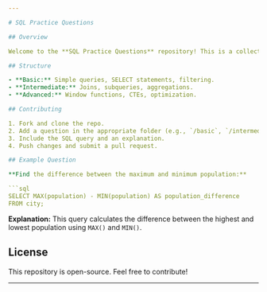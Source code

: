 ```yaml
---

# SQL Practice Questions

## Overview

Welcome to the **SQL Practice Questions** repository! This is a collection of SQL problems designed to help you improve your SQL skills, ranging from basic queries to more complex challenges. Whether you're preparing for interviews or just practicing, this repo has a variety of questions to work on.

## Structure

- **Basic:** Simple queries, SELECT statements, filtering.
- **Intermediate:** Joins, subqueries, aggregations.
- **Advanced:** Window functions, CTEs, optimization.

## Contributing

1. Fork and clone the repo.
2. Add a question in the appropriate folder (e.g., `/basic`, `/intermediate`, `/advanced`).
3. Include the SQL query and an explanation.
4. Push changes and submit a pull request.

## Example Question

**Find the difference between the maximum and minimum population:**

```sql
SELECT MAX(population) - MIN(population) AS population_difference
FROM city;
```

**Explanation:** This query calculates the difference between the highest and lowest population using `MAX()` and `MIN()`.

## License

This repository is open-source. Feel free to contribute!

---
```

